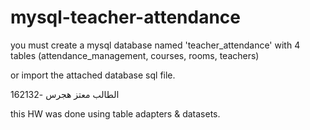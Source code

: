 # mysql-teacher-attendance

you must create a mysql database named 'teacher_attendance' with 4 tables (attendance_management, courses, rooms, teachers)

or import the attached database sql file.

الطالب معتز هجرس -162132

this HW was done using table adapters & datasets.
